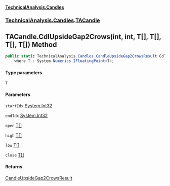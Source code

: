 #### [TechnicalAnalysis.Candles](TechnicalAnalysis.Candles.md 'TechnicalAnalysis.Candles')
### [TechnicalAnalysis.Candles](TechnicalAnalysis.Candles.md#TechnicalAnalysis.Candles 'TechnicalAnalysis.Candles').[TACandle](TACandle.md 'TechnicalAnalysis.Candles.TACandle')

## TACandle.CdlUpsideGap2Crows<T>(int, int, T[], T[], T[], T[]) Method

```csharp
public static TechnicalAnalysis.Candles.CandleUpsideGap2CrowsResult CdlUpsideGap2Crows<T>(int startIdx, int endIdx, T[] open, T[] high, T[] low, T[] close)
    where T : System.Numerics.IFloatingPoint<T>;
```
#### Type parameters

<a name='TechnicalAnalysis.Candles.TACandle.CdlUpsideGap2Crows_T_(int,int,T[],T[],T[],T[]).T'></a>

`T`
#### Parameters

<a name='TechnicalAnalysis.Candles.TACandle.CdlUpsideGap2Crows_T_(int,int,T[],T[],T[],T[]).startIdx'></a>

`startIdx` [System.Int32](https://docs.microsoft.com/en-us/dotnet/api/System.Int32 'System.Int32')

<a name='TechnicalAnalysis.Candles.TACandle.CdlUpsideGap2Crows_T_(int,int,T[],T[],T[],T[]).endIdx'></a>

`endIdx` [System.Int32](https://docs.microsoft.com/en-us/dotnet/api/System.Int32 'System.Int32')

<a name='TechnicalAnalysis.Candles.TACandle.CdlUpsideGap2Crows_T_(int,int,T[],T[],T[],T[]).open'></a>

`open` [T](TACandle.CdlUpsideGap2Crows_T_(int,int,T[],T[],T[],T[]).md#TechnicalAnalysis.Candles.TACandle.CdlUpsideGap2Crows_T_(int,int,T[],T[],T[],T[]).T 'TechnicalAnalysis.Candles.TACandle.CdlUpsideGap2Crows<T>(int, int, T[], T[], T[], T[]).T')[[]](https://docs.microsoft.com/en-us/dotnet/api/System.Array 'System.Array')

<a name='TechnicalAnalysis.Candles.TACandle.CdlUpsideGap2Crows_T_(int,int,T[],T[],T[],T[]).high'></a>

`high` [T](TACandle.CdlUpsideGap2Crows_T_(int,int,T[],T[],T[],T[]).md#TechnicalAnalysis.Candles.TACandle.CdlUpsideGap2Crows_T_(int,int,T[],T[],T[],T[]).T 'TechnicalAnalysis.Candles.TACandle.CdlUpsideGap2Crows<T>(int, int, T[], T[], T[], T[]).T')[[]](https://docs.microsoft.com/en-us/dotnet/api/System.Array 'System.Array')

<a name='TechnicalAnalysis.Candles.TACandle.CdlUpsideGap2Crows_T_(int,int,T[],T[],T[],T[]).low'></a>

`low` [T](TACandle.CdlUpsideGap2Crows_T_(int,int,T[],T[],T[],T[]).md#TechnicalAnalysis.Candles.TACandle.CdlUpsideGap2Crows_T_(int,int,T[],T[],T[],T[]).T 'TechnicalAnalysis.Candles.TACandle.CdlUpsideGap2Crows<T>(int, int, T[], T[], T[], T[]).T')[[]](https://docs.microsoft.com/en-us/dotnet/api/System.Array 'System.Array')

<a name='TechnicalAnalysis.Candles.TACandle.CdlUpsideGap2Crows_T_(int,int,T[],T[],T[],T[]).close'></a>

`close` [T](TACandle.CdlUpsideGap2Crows_T_(int,int,T[],T[],T[],T[]).md#TechnicalAnalysis.Candles.TACandle.CdlUpsideGap2Crows_T_(int,int,T[],T[],T[],T[]).T 'TechnicalAnalysis.Candles.TACandle.CdlUpsideGap2Crows<T>(int, int, T[], T[], T[], T[]).T')[[]](https://docs.microsoft.com/en-us/dotnet/api/System.Array 'System.Array')

#### Returns
[CandleUpsideGap2CrowsResult](CandleUpsideGap2CrowsResult.md 'TechnicalAnalysis.Candles.CandleUpsideGap2CrowsResult')